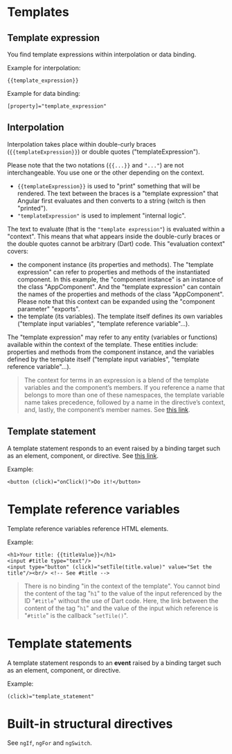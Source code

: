 # Templates

## Template expression

You find template expressions within interpolation or data binding. 

Example for interpolation:

    {{template_expression}}

Example for data binding:

    [property]="template_expression"

## Interpolation

Interpolation takes place within double-curly braces (`{{templateExpression}}`) or double quotes ("templateExpression").

Please note that the two notations (`{{...}}` and `"..."`) are not interchangeable. You use one or the other depending on the context.

* `{{templateExpression}}` is used to "print" something that will be rendered. The text between the braces is a "template expression" that Angular first evaluates and then converts to a string (witch is then "printed").
* `"templateExpression"` is used to implement "internal logic".

The text to evaluate (that is the `"template expression"`) is evaluated within a "context". This means that what appears inside the double-curly braces or the double quotes cannot be arbitrary (Dart) code. This "evaluation context" covers:

* the component instance (its properties and methods). The "template expression" can refer to properties and methods of the instantiated component. In this example, the "component instance" is an instance of the class "AppComponent". And the "template expression" can contain the names of the properties and methods of the class "AppComponent". Please note that this context can be expanded using the "component parameter" "exports".
* the template (its variables). The template itself defines its own variables ("template input variables", "template reference variable"...).

The "template expression" may refer to any entity (variables or functions) available within the context of the template. These entities include: properties and methods from the component instance, and the variables defined by the template itself ("template input variables", "template reference variable"...).

> The context for terms in an expression is a blend of the template variables and the component’s members. If you reference a name that belongs to more than one of these namespaces, the template variable name takes precedence, followed by a name in the directive’s context, and, lastly, the component’s member names. See [this link](https://webdev.dartlang.org/angular/guide/template-syntax).

## Template statement

A template statement responds to an event raised by a binding target such as an element, component, or directive. See
[this link](https://webdev.dartlang.org/angular/guide/template-syntax).

Example: 

    <button (click)="onClick()">Do it!</button>

# Template reference variables

Template reference variables reference HTML elements.

Example:

    <h1>Your title: {{titleValue}}</h1>
    <input #title type="text"/>
    <input type="button" (click)="setTile(title.value)" value="Set the title"/><br/> <!-- See #title -->

> There is no binding "in the context of the template". You cannot bind the content of the tag "`h1`" to 
> the value of the input referenced by the ID "`#title`" without the use of Dart code. Here, the link 
> between the content of the tag "`h1`" and the value of the input which reference is "`#title`" is the 
> callback "`setTile()`".

# Template statements

A template statement responds to an **event** raised by a binding target such as an element, component, or directive.

Example:

    (click)="template_statement"


# Built-in structural directives

See `ngIf`, `ngFor` and `ngSwitch`.




